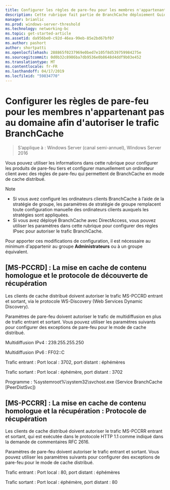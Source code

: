 ```yaml
---
title: Configurer les règles de pare-feu pour les membres n'appartenant pas au domaine afin d'autoriser le trafic BranchCache
description: Cette rubrique fait partie de BranchCache déploiement Guide pour Windows Server 2016, qui montre comment déployer BranchCache en mode cache distribué et hébergé pour optimiser l’utilisation de la bande passante WAN dans les succursales
manager: brianlic
ms.prod: windows-server-threshold
ms.technology: networking-bc
ms.topic: get-started-article
ms.assetid: da956be0-c92d-46ea-99eb-85e2bd67bf07
ms.author: pashort
author: shortpatti
ms.openlocfilehash: 288865f0237969e0bed7e105f8d539759984275e
ms.sourcegitcommit: 0d0b32c8986ba7db9536e0b8648d4ddf9b03e452
ms.translationtype: MT
ms.contentlocale: fr-FR
ms.lasthandoff: 04/17/2019
ms.locfileid: "59834770"
---
```

# <a name="configure-firewall-rules-for-non-domain-members-to-allow-branchcache-traffic"></a>Configurer les règles de pare-feu pour les membres n'appartenant pas au domaine afin d'autoriser le trafic BranchCache

>S’applique à : Windows Server (canal semi-annuel), Windows Server 2016

Vous pouvez utiliser les informations dans cette rubrique pour configurer les produits de pare-feu tiers et configurer manuellement un ordinateur client avec des règles de pare-feu qui permettent de BranchCache en mode de cache distribué.  
  
> [!NOTE]  
> -   Si vous avez configuré les ordinateurs clients BranchCache à l’aide de la stratégie de groupe, les paramètres de stratégie de groupe remplacent toute configuration manuelle des ordinateurs clients auxquels les stratégies sont appliquées.  
> -   Si vous avez déployé BranchCache avec DirectAccess, vous pouvez utiliser les paramètres dans cette rubrique pour configurer des règles IPsec pour autoriser le trafic BranchCache.  
  
Pour apporter ces modifications de configuration, il est nécessaire au minimum d'appartenir au groupe **Administrateurs** ou à un groupe équivalent.  
  
## <a name="ms-pccrd-peer-content-caching-and-retrieval-discovery-protocol"></a>[MS-PCCRD] : La mise en cache de contenu homologue et le protocole de découverte de récupération  
Les clients de cache distribué doivent autoriser le trafic MS-PCCRD entrant et sortant, via le protocole WS-Discovery (Web Services Dynamic Discovery).  
  
Paramètres de pare-feu doivent autoriser le trafic de multidiffusion en plus de trafic entrant et sortant. Vous pouvez utiliser les paramètres suivants pour configurer des exceptions de pare-feu pour le mode de cache distribué.  
  
Multidiffusion IPv4 : 239.255.255.250  
  
Multidiffusion IPv6 : FF02::C  
  
Trafic entrant : Port local : 3702, port distant : éphémères  
  
Trafic sortant : Port local : éphémère, port distant : 3702  
  
Programme : %systemroot%\system32\svchost.exe (Service BranchCache [PeerDistSvc])  
  
## <a name="ms-pccrr-peer-content-caching-and-retrieval-retrieval-protocol"></a>[MS-PCCRR] : La mise en cache de contenu homologue et la récupération : Protocole de récupération  
Les clients de cache distribué doivent autoriser le trafic MS-PCCRR entrant et sortant, qui est exécutée dans le protocole HTTP 1.1 comme indiqué dans la demande de commentaires RFC 2616.  
  
Paramètres de pare-feu doivent autoriser le trafic entrant et sortant. Vous pouvez utiliser les paramètres suivants pour configurer des exceptions de pare-feu pour le mode de cache distribué.  
  
Trafic entrant : Port local : 80, port distant : éphémères  
  
Trafic sortant : Port local : éphémère, port distant : 80  
  


